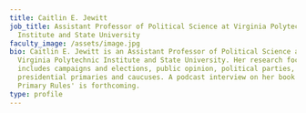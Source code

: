 ```yaml
---
title: Caitlin E. Jewitt
job_title: Assistant Professor of Political Science at Virginia Polytechnic
  Institute and State University
faculty_image: /assets/image.jpg
bio: Caitlin E. Jewitt is an Assistant Professor of Political Science at
  Virginia Polytechnic Institute and State University. Her research focus
  includes campaigns and elections, public opinion, political parties, and
  presidential primaries and caucuses. A podcast interview on her book 'The
  Primary Rules' is forthcoming.
type: profile
---
```

